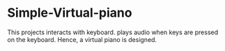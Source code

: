 # Simple-Virtual-piano
This projects interacts with keyboard. plays audio when keys are pressed on the keyboard. Hence, a virtual piano is designed.
